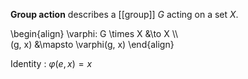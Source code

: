**Group action** describes a [[group]] $G$ acting on a set $X$.

\begin{align}
\varphi: G \times X &\to X \\\\\
(g, x) &\mapsto \varphi(g, x)
\end{align}

Identity
: $\varphi(e, x)=x$